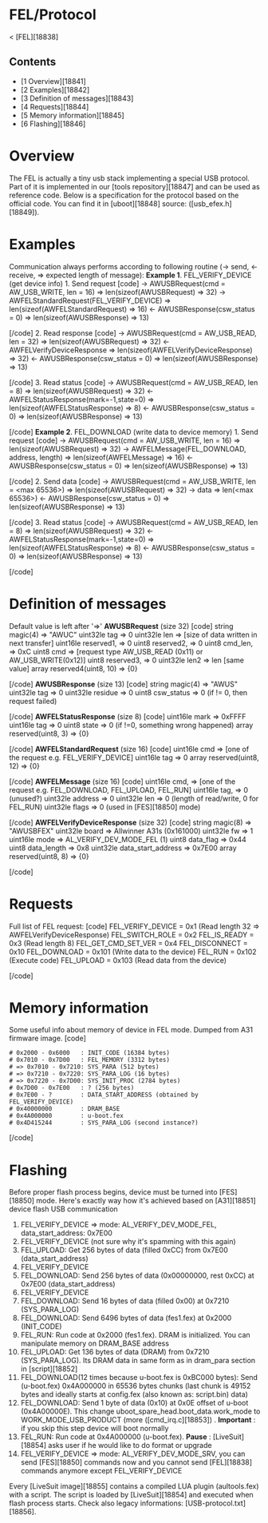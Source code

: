 # FEL/Protocol
< [FEL][18838]
 
## Contents
  * [1 Overview][18841]
  * [2 Examples][18842]
  * [3 Definition of messages][18843]
  * [4 Requests][18844]
  * [5 Memory information][18845]
  * [6 Flashing][18846]

# Overview
The FEL is actually a tiny usb stack implementing a special USB protocol. 
Part of it is implemented in our [tools repository][18847] and can be used as reference code. 
Below is a specification for the protocol based on the official code. You can find it in [uboot][18848] source: ([usb_efex.h][18849]). 
# Examples
Communication always performs according to following routine (→ send, ← receive, => expected length of message): 
**Example 1**. FEL_VERIFY_DEVICE (get device info) 
1\. Send request 
[code] 
    → AWUSBRequest(cmd = AW_USB_WRITE, len = 16)   => len(sizeof(AWUSBRequest) => 32)
    → AWFELStandardRequest(FEL_VERIFY_DEVICE)      => len(sizeof(AWFELStandardRequest) => 16)
    ← AWUSBResponse(csw_status = 0)                => len(sizeof(AWUSBResponse) => 13)
    
[/code]
2\. Read response 
[code] 
    → AWUSBRequest(cmd = AW_USB_READ, len = 32)   => len(sizeof(AWUSBRequest) => 32)
    ← AWFELVerifyDeviceResponse                   => len(sizeof(AWFELVerifyDeviceResponse) => 32)
    ← AWUSBResponse(csw_status = 0)               => len(sizeof(AWUSBResponse) => 13)
    
[/code]
3\. Read status 
[code] 
    → AWUSBRequest(cmd = AW_USB_READ, len = 8)    => len(sizeof(AWUSBRequest) => 32)
    ← AWFELStatusResponse(mark=-1,state=0)        => len(sizeof(AWFELStatusResponse) => 8)
    ← AWUSBResponse(csw_status = 0)               => len(sizeof(AWUSBResponse) => 13)
    
[/code]
**Example 2**. FEL_DOWNLOAD (write data to device memory) 
1\. Send request 
[code] 
    → AWUSBRequest(cmd = AW_USB_WRITE, len = 16)            => len(sizeof(AWUSBRequest) => 32)
    → AWFELMessage(FEL_DOWNLOAD, address, length)   => len(sizeof(AWFELMessage) => 16)
    ← AWUSBResponse(csw_status = 0)                         => len(sizeof(AWUSBResponse) => 13)
    
[/code]
2\. Send data 
[code] 
    → AWUSBRequest(cmd = AW_USB_WRITE, len = <max 65536>)   => len(sizeof(AWUSBRequest) => 32)
    → data                                                  => len(<max 65536>)
    ← AWUSBResponse(csw_status = 0)                         => len(sizeof(AWUSBResponse) => 13)
    
[/code]
3\. Read status 
[code] 
    → AWUSBRequest(cmd = AW_USB_READ, len = 8)    => len(sizeof(AWUSBRequest) => 32)
    ← AWFELStatusResponse(mark=-1,state=0)        => len(sizeof(AWFELStatusResponse) => 8)
    ← AWUSBResponse(csw_status = 0)               => len(sizeof(AWUSBResponse) => 13)
    
[/code]
# Definition of messages
Default value is left after '=>' 
**AWUSBRequest** (size 32) 
[code] 
      string   magic(4)             => "AWUC"
      uint32le tag                  => 0
      uint32le len                  => [size of data written in next transfer]
      uint16le reserved1,           => 0
      uint8    reserved2,           => 0
      uint8    cmd_len,             => 0xC
      uint8    cmd                  => [request type AW_USB_READ (0x11) or AW_USB_WRITE(0x12)]
      uint8    reserved3,           => 0
      uint32le len2                 => len [same value]
      array    reserved4(uint8, 10) => {0}
    
[/code]
**AWUSBResponse** (size 13) 
[code] 
       string   magic(4)           => "AWUS"
       uint32le tag                => 0
       uint32le residue            => 0
       uint8    csw_status         => 0 (if != 0, then request failed)
    
[/code]
**AWFELStatusResponse** (size 8) 
[code] 
       uint16le mark               => 0xFFFF
       uint16le tag                => 0
       uint8    state              => 0 (if !=0, something wrong happened)
       array    reserved(uint8, 3) => {0}
    
[/code]
**AWFELStandardRequest** (size 16) 
[code] 
       uint16le cmd                 => [one of the request e.g. FEL_VERIFY_DEVICE]
       uint16le tag                 => 0 
       array    reserved(uint8, 12) => {0}
    
[/code]
**AWFELMessage** (size 16) 
[code] 
       uint16le cmd,                => [one of the request e.g. FEL_DOWNLOAD, FEL_UPLOAD, FEL_RUN]
       uint16le tag,                => 0 (unused?)
       uint32le address             => 0
       uint32le len                 => 0 (length of read/write, 0 for FEL_RUN)
       uint32le flags               => 0 (used in [FES][18850] mode)
    
[/code]
**AWFELVerifyDeviceResponse** (size 32) 
[code] 
       string   magic(8)           => "AWUSBFEX"
       uint32le board              => Allwinner A31s (0x161000)
       uint32le fw                 => 1
       uint16le mode               => AL_VERIFY_DEV_MODE_FEL (1)
       uint8    data_flag          => 0x44
       uint8    data_length        => 0x8
       uint32le data_start_address => 0x7E00
       array    reserved(uint8, 8) => {0}
    
[/code]
# Requests
Full list of FEL request: 
[code] 
    FEL_VERIFY_DEVICE                       = 0x1 (Read length 32 => AWFELVerifyDeviceResponse)
    FEL_SWITCH_ROLE                         = 0x2
    FEL_IS_READY                            = 0x3 (Read length 8)
    FEL_GET_CMD_SET_VER                     = 0x4
    FEL_DISCONNECT                          = 0x10
    FEL_DOWNLOAD                            = 0x101 (Write data to the device)
    FEL_RUN                                 = 0x102 (Execute code)
    FEL_UPLOAD                              = 0x103 (Read data from the device)
    
[/code]
# Memory information
Some useful info about memory of device in FEL mode. Dumped from A31 firmware image. 
[code] 
     
    # 0x2000 - 0x6000   : INIT_CODE (16384 bytes)
    # 0x7010 - 0x7D00   : FEL_MEMORY (3312 bytes)
    # => 0x7010 - 0x7210: SYS_PARA (512 bytes)
    # => 0x7210 - 0x7220: SYS_PARA_LOG (16 bytes)
    # => 0x7220 - 0x7D00: SYS_INIT_PROC (2784 bytes)
    # 0x7D00 - 0x7E00   : ? (256 bytes)
    # 0x7E00 - ?        : DATA_START_ADDRESS (obtained by FEL_VERIFY_DEVICE)
    # 0x40000000        : DRAM_BASE
    # 0x4A000000        : u-boot.fex
    # 0x4D415244        : SYS_PARA_LOG (second instance?)
    
[/code]
# Flashing
Before proper flash process begins, device must be turned into [FES][18850] mode. Here's exactly way how it's achieved based on [A31][18851] device flash USB communication 
  1. FEL_VERIFY_DEVICE => mode: AL_VERIFY_DEV_MODE_FEL, data_start_address: 0x7E00
  2. FEL_VERIFY_DEVICE (not sure why it's spamming with this again)
  3. FEL_UPLOAD: Get 256 bytes of data (filled 0xCC) from 0x7E00 (data_start_address)
  4. FEL_VERIFY_DEVICE
  5. FEL_DOWNLOAD: Send 256 bytes of data (0x00000000, rest 0xCC) at 0x7E00 (data_start_address)
  6. FEL_VERIFY_DEVICE
  7. FEL_DOWNLOAD: Send 16 bytes of data (filled 0x00) at 0x7210 (SYS_PARA_LOG)
  8. FEL_DOWNLOAD: Send 6496 bytes of data (fes1.fex) at 0x2000 (INIT_CODE)
  9. FEL_RUN: Run code at 0x2000 (fes1.fex). DRAM is initialized. You can manipulate memory on DRAM_BASE address
  10. FEL_UPLOAD: Get 136 bytes of data (DRAM) from 0x7210 (SYS_PARA_LOG). Its DRAM data in same form as in dram_para section in [script][18852]
  11. FEL_DOWNLOAD(12 times because u-boot.fex is 0xBC000 bytes): Send (u-boot.fex) 0x4A000000 in 65536 bytes chunks (last chunk is 49152 bytes and ideally starts at config.fex (also known as: script.bin) data)
  12. FEL_DOWNLOAD: Send 1 byte of data (0x10) at 0x0E offset of u-boot (0x4A00000E). This change uboot_spare_head.boot_data.work_mode to WORK_MODE_USB_PRODUCT (more ([cmd_irq.c][18853]) . **Important** : if you skip this step device will boot normally
  13. FEL_RUN: Run code at 0x4A000000 (u-boot.fex). **Pause** : [LiveSuit][18854] asks user if he would like to do format or upgrade
  14. FEL_VERIFY_DEVICE => mode: AL_VERIFY_DEV_MODE_SRV, you can send [FES][18850] commands now and you cannot send [FEL][18838] commands anymore except FEL_VERIFY_DEVICE

Every [LiveSuit image][18855] contains a compiled LUA plugin (aultools.fex) with a script. The script is loaded by [LiveSuit][18854] and executed when flash process starts. 
Check also legacy informations: [USB-protocol.txt][18856].
